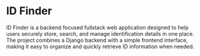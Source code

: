 # ID Finder

ID Finder is a backend focused fullstack web application designed to help users securely store, search, and manage identification details in one place.  
The project combines a Django backend with a simple frontend interface, making it easy to organize and quickly retrieve ID information when needed.
